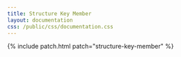 ```yaml
---
title: Structure Key Member
layout: documentation
css: /public/css/documentation.css
---
```


{% include patch.html patch="structure-key-member" %}

